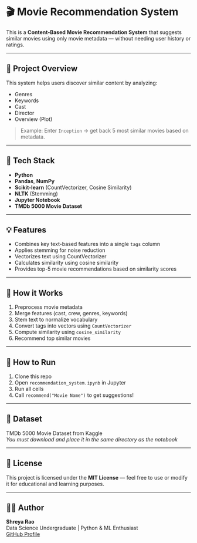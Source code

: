 # 🎬 Movie Recommendation System

This is a **Content-Based Movie Recommendation System** that suggests similar movies using only movie metadata — without needing user history or ratings.

---

## 📌 Project Overview

This system helps users discover similar content by analyzing:
- Genres
- Keywords
- Cast
- Director
- Overview (Plot)

> Example: Enter `Inception` → get back 5 most similar movies based on metadata.

---

## 🔧 Tech Stack

- **Python**
- **Pandas**, **NumPy**
- **Scikit-learn** (CountVectorizer, Cosine Similarity)
- **NLTK** (Stemming)
- **Jupyter Notebook**
- **TMDb 5000 Movie Dataset**

---

## 💡 Features

- Combines key text-based features into a single `tags` column
- Applies stemming for noise reduction
- Vectorizes text using CountVectorizer
- Calculates similarity using cosine similarity
- Provides top-5 movie recommendations based on similarity scores

---

## 🧠 How it Works

1. Preprocess movie metadata
2. Merge features (cast, crew, genres, keywords)
3. Stem text to normalize vocabulary
4. Convert tags into vectors using `CountVectorizer`
5. Compute similarity using `cosine_similarity`
6. Recommend top similar movies

---

## 🚀 How to Run

1. Clone this repo  
2. Open `recommendation_system.ipynb` in Jupyter  
3. Run all cells  
4. Call `recommend("Movie Name")` to get suggestions!

---

## 📂 Dataset

TMDb 5000 Movie Dataset from Kaggle  
*You must download and place it in the same directory as the notebook*

---

## 📃 License

This project is licensed under the **MIT License** — feel free to use or modify it for educational and learning purposes.

---

## 🙋‍♀️ Author

**Shreya Rao**  
Data Science Undergraduate | Python & ML Enthusiast  
[GitHub Profile](https://github.com/rao-shreya)
